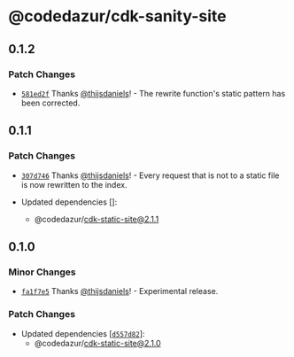 # @codedazur/cdk-sanity-site

## 0.1.2

### Patch Changes

- [`581ed2f`](https://github.com/codedazur/toolkit/commit/581ed2fdd4dee53c4c6984ce87b862302366d04f) Thanks [@thijsdaniels](https://github.com/thijsdaniels)! - The rewrite function's static pattern has been corrected.

## 0.1.1

### Patch Changes

- [`307d746`](https://github.com/codedazur/toolkit/commit/307d7468f11177b60c02e03d7111c6b08a4a19f3) Thanks [@thijsdaniels](https://github.com/thijsdaniels)! - Every request that is not to a static file is now rewritten to the index.

- Updated dependencies []:
  - @codedazur/cdk-static-site@2.1.1

## 0.1.0

### Minor Changes

- [`fa1f7e5`](https://github.com/codedazur/toolkit/commit/fa1f7e56250e13a58badd908e7ff46973ac18d16) Thanks [@thijsdaniels](https://github.com/thijsdaniels)! - Experimental release.

### Patch Changes

- Updated dependencies [[`d557d82`](https://github.com/codedazur/toolkit/commit/d557d822ffe8e42b0907f1d4e1a2b243f3430674)]:
  - @codedazur/cdk-static-site@2.1.0
